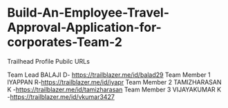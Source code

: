 # Build-An-Employee-Travel-Approval-Application-for-corporates-Team-2

Trailhead Profile Pubilc URLs

Team Lead BALAJI D- https://trailblazer.me/id/balad29
Team Member 1 IYAPPAN R-https://trailblazer.me/id/iyapr
Team Member 2 TAMIZHARASAN K -https://trailblazer.me/id/tamizharasan
Team Member 3 VIJAYAKUMAR K -https://trailblazer.me/id/vkumar3427

